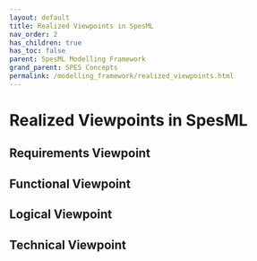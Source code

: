 ```yaml
---
layout: default
title: Realized Viewpoints in SpesML
nav_order: 2
has_children: true
has_toc: false
parent: SpesML Modelling Framework
grand_parent: SPES Concepts
permalink: /modelling_framework/realized_viewpoints.html
---
```

# Realized Viewpoints in SpesML

## Requirements Viewpoint

## Functional Viewpoint

## Logical Viewpoint

## Technical Viewpoint
